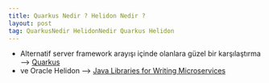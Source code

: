 ```yaml
---
title: Quarkus Nedir ? Helidon Nedir ?
layout: post
tag: QuarkusNedir HelidonNedir Quarkus Helidon
---
```


- Alternatif server framework arayışı içinde olanlara güzel bir karşılaştırma --> [Quarkus](https://medium.com/mehmetcemyucel/spring-java-hantal-mi-graalvm-quarkus-giris-241a9614c23a)
- ve Oracle Helidon --> [Java Libraries for Writing Microservices](https://youtu.be/SDI6ci2XsCQ)